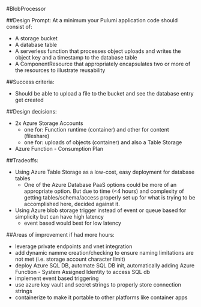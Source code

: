 #BlobProcessor

##Design Prompt: 
At a minimum your Pulumi application code should consist of:
- A storage bucket
- A database table
- A serverless function that processes object uploads and writes the object key and a
timestamp to the database table
- A ComponentResource that appropriately encapsulates two or more of the resources to
illustrate reusability


##Success criteria:
- Should be able to upload a file to the bucket and see the database entry get created

##Design decisions:
- 2x Azure Storage Accounts 
    - one for: Function runtime (container) and other for content (fileshare)
    - one for: uploads of objects (container) and also a Table Storage 
- Azure Function - Consumption Plan

##Tradeoffs: 
- Using Azure Table Storage as a low-cost, easy deployment for database tables
    - One of the Azure Database PaaS options could be more of an appropriate option. But due to time (<4 hours) and complexity of getting tables/schema/access properly set up for what is trying to be accomplished here, decided against it.
- Using Azure blob storage trigger instead of event or queue based for simplicity but can have high latency
    - event based would best for low latency

##Areas of improvement if had more hours: 
- leverage private endpoints and vnet integration 
- add dynamic namme creation/checking to ensure naming limitations are not met (i.e. storage account character limit)
- deploy Azure SQL DB, automate SQL DB init, automatically adding Azure Function - System Assigned Identity to access SQL db 
- implement event based triggering 
- use azure key vault and secret strings to properly store connection strings 
- containerize to make it portable to other platforms like container apps 
